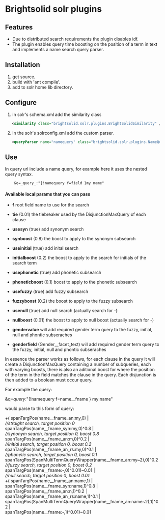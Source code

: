 # Brightsolid solr plugins

## Features
* Due to distributed search requirements the plugin disables idf.
* The plugin enables query time boosting on the position of a term in text and implements a name search query parser.


## Installation
1. get source.
2. build with 'ant compile'.
3. add to solr home lib directory.

## Configure 
1. in solr's schema.xml add the similarity class

```xml
   <similarity class="brightsolid.solr.plugins.BrightSolidSimilarity" />
```

2. in the solr's solrconfig.xml add the custom parser.

```xml
   <queryParser name="namequery" class="brightsolid.solr.plugins.NameQueryPlugin"/>
```

## Use 
In query url include a name query, for example here it uses the nested query syntax.

```
	&q=_query_:"{!namequery f=field }my name"
```	
#### Available local params that you can pass
* **f**  root field name to use for the search 
* **tie** (0.01) the tiebreaker used by the DisjunctionMaxQuery of each clause

* **usesyn** (true) add synonym search
* **synboost** (0.8) the boost to apply to the synonym subsearch
* **useinitial** (true) add inital search
* **initialboost** (0.2) the boost to apply to the search for initials of the search term
* **usephonetic** (true) add phonetic subsearch
* **phoneticboost** (0.1) boost to apply to the phonetic subsearch
* **usefuzzy** (true) add fuzzy subsearch
* **fuzzyboost** (0.2) the boost to apply to the fuzzy subsearch
* **usenull** (true) add null search (actually search for -)
* **nullboost** (0.01) the boost to apply to null boost (actually search for -)
* **gendervalue** will add required gender term query to the fuzzy, initial, null and phontic subseraches
* **genderfield** (Gender__facet_text) will add required gender term query to the fuzzy, initial, null and phontic subseraches

In essence the parser works as follows, for each clause in the query it will create a DisjunctionMaxQuery containing a number of subqueries, each with varying boosts,
there is also an aditional boost for where the position of the term in the field matches the clause in the query. Each disjunction is then added to a boolean must occur query. 

For example the query:

&q=_query_:"{!namequery f=name__fname } my name"

would parse to this form of query:


 +( spanTargPos(name__fname_an:my,0) |<br/>  _//straight search, target position 0_ <br/>
	spanTargPos(name__fname_syn:my,0)^0.8 | <br/>_//synonym search, target position 0, boost 0.8_ <br/>
	spanTargPos(name__fname_an:m,0)^0.2 |<br/> _//initial search, target position 0, boost 0.2_ <br/>
	spanTargPos(name__fname_an_rs:my,0)^0.1 |<br/> _//phonetic search, target position 0, boost 0.1_ <br/>
	spanTargPos(SpanMultiTermQueryWrapper(name__fname_an:my~2),0)^0.2<br/> _//fuzzy search, target position 0, boost 0.2_  <br/>
	spanTargPos(name__fname:-,0)^0.01)~0.01 | <br/> _//null search, target position 0, boost 0.01_ <br/>
 +( spanTargPos(name__fname_an:name,1) | <br/>
	spanTargPos(name__fname_syn:name,1)^0.8 | <br/>
	spanTargPos(name__fname_an:n,1)^0.2 | <br/>
	spanTargPos(name__fname_an_rs:name,1)^0.1 | <br/>
	spanTargPos(SpanMultiTermQueryWrapper(name__fname_an:name~2),1)^0.2 | <br/>
	spanTargPos(name__fname:-,1)^0.01)~0.01 <br/>

